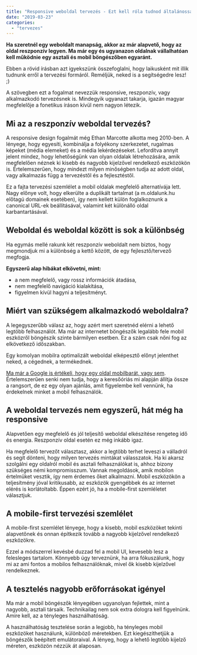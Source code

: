 ```yaml
---
title: "Responsive weboldal tervezés - Ezt kell róla tudnod általánosságban"
date: "2019-03-23"
categories: 
  - "tervezes"
---
```


**Ha szeretnél egy weboldalt manapság, akkor az már alapvető, hogy az oldal reszponzív legyen. Ma már egy és ugyanazon oldalnak vállalhatóan kell működnie egy asztali és mobil böngészőben egyaránt.**

Ebben a rövid írásban azt igyekszünk összefoglalni, hogy laikusként mit illik tudnunk erről a tervezési formáról. Reméljük, neked is a segítségedre lesz! ;)

A szövegben ezt a fogalmat nevezzük responsive, reszponzív, vagy alkalmazkodó tervezésnek is. Mindegyik ugyanazt takarja, igazán magyar megfelelője a fonetikus íráson kívül nem nagyon létezik.

## Mi az a reszponzív weboldal tervezés?

A responsive design fogalmát még Ethan Marcotte alkotta meg 2010-ben. A lényege, hogy egyesíti, kombinálja a folyékony szerkezetet, rugalmas képeket (média elemeket) és a média lekérdezéseket. Lefordítva annyit jelent mindez, hogy lehetőségünk van olyan oldalak létrehozására, amik megfelelően néznek ki kisebb és nagyobb kijelzővel rendelkező eszközökön is. Értelemszerűen, hogy mindezt milyen minőségben tudja az adott oldal, vagy alkalmazás függ a tervezéstől és a fejlesztéstől.

Ez a fajta tervezési szemlélet a mobil oldalak megfelelő alternatívája lett. Nagy előnye volt, hogy elkerülte a duplikált tartalmat (a m.oldalunk.hu előtagú domainek esetében), így nem kellett külön foglalkoznunk a canonical URL-ek beállításával, valamint két különálló oldal karbantartásával.

## Weboldal és weboldal között is sok a különbség

Ha egymás mellé rakunk két reszponzív weboldalt nem biztos, hogy megmondjuk mi a különbség a kettő között, de egy fejlesztő/tervező megfogja.

**Egyszerű alap hibákat elkövetni, mint:**

- a nem megfelelő, vagy rossz információk átadása,
- nem megfelelő navigáció kialakítása,
- figyelmen kívül hagyni a teljesítményt.

## Miért van szükségem alkalmazkodó weboldalra?

A legegyszerűbb válasz az, hogy azért mert szeretnéd elérni a lehető legtöbb felhasználót. Ma már az internetet böngészők legalább fele mobil eszközről böngészik szinte bármilyen esetben. Ez a szám csak nőni fog az elkövetkező időszakban.

Egy komolyan mobilra optimalizált weboldal elképesztő előnyt jelenthet neked, a cégednek, a termékednek.

[Ma már a Google is értékeli, hogy egy oldal mobilbarát, vagy sem](https://search.google.com/test/mobile-friendly?id=zkNCahytEcpvdrKq0lqiFA).  Értelemszerűen senki nem tudja, hogy a keresőóriás mi alapján állítja össze a rangsort, de ez egy olyan ajánlás, amit figyelembe kell vennünk, ha érdekelnek minket a mobil felhasználók.

## A weboldal tervezés nem egyszerű, hát még ha responsive

Alapvetően egy megfelelő és jól teljesítő weboldal elkészítése rengeteg idő és energia. Reszponzív oldal esetén ez még inkább igaz.

Ha megfelelő tervezőt választasz, akkor a legtöbb terhet leveszi a válladról és segít dönteni, hogy milyen tervezés mintákat válasszatok. Ha ki akarsz szolgálni egy oldalról mobil és asztali felhasználókat is, ahhoz bizony szükséges némi kompromisszum. Vannak megoldások, amik mobilon értelmüket vesztik, így nem érdemes őket alkalmazni. Mobil eszközökön a teljesítmény jóval kritikusabb, az eszközök gyengébbek és az internet elérés is korlátoltabb. Éppen ezért jó, ha a mobile-first szemléletet választjuk.

## A mobile-first tervezési szemlélet

A mobile-first szemlélet lényege, hogy a kisebb, mobil eszközöket tekinti alapvetőnek és onnan építkezik tovább a nagyobb kijelzővel rendelkező eszközökre.

Ezzel a módszerrel kevésbé duzzad fel a mobil UI, kevesebb lesz a felesleges tartalom. Könnyebb úgy terveznünk, ha arra fókuszálunk, hogy mi az ami fontos a mobilos felhasználóknak, mivel ők kisebb kijelzővel rendelkeznek.

## A tesztelés nagyobb erőforrásokat igényel

Ma már a mobil böngészők lényegében ugyanolyan fejlettek, mint a nagyobb, asztali társaik. Technikailag nem sok extra dologra kell figyelnünk. Amire kell, az a tényleges használhatóság.

A használhatóság tesztelése során a legjobb, ha tényleges mobil eszközöket használunk, különböző méretekben. Ezt kiegészíthetjük a böngészők beépített emulátoraival. A lényeg, hogy a lehető legtöbb kijelző méreten, eszközön nézzük át alaposan.
